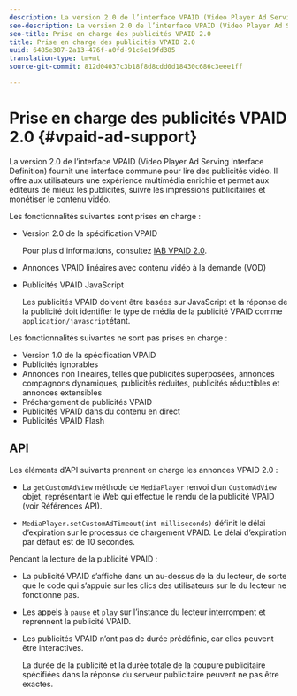 ```yaml
---
description: La version 2.0 de l’interface VPAID (Video Player Ad Serving Interface Definition) fournit une interface commune pour lire des publicités vidéo. Il offre aux utilisateurs une expérience multimédia enrichie et permet aux éditeurs de mieux les publicités, suivre les impressions publicitaires et monétiser le contenu vidéo.
seo-description: La version 2.0 de l’interface VPAID (Video Player Ad Serving Interface Definition) fournit une interface commune pour lire des publicités vidéo. Il offre aux utilisateurs une expérience multimédia enrichie et permet aux éditeurs de mieux les publicités, suivre les impressions publicitaires et monétiser le contenu vidéo.
seo-title: Prise en charge des publicités VPAID 2.0
title: Prise en charge des publicités VPAID 2.0
uuid: 6485e387-2a13-476f-a0fd-91c6e19fd385
translation-type: tm+mt
source-git-commit: 812d04037c3b18f8d8cdd0d18430c686c3eee1ff

---
```



# Prise en charge des publicités VPAID 2.0 {#vpaid-ad-support}

La version 2.0 de l’interface VPAID (Video Player Ad Serving Interface Definition) fournit une interface commune pour lire des publicités vidéo. Il offre aux utilisateurs une expérience multimédia enrichie et permet aux éditeurs de mieux les publicités, suivre les impressions publicitaires et monétiser le contenu vidéo.

Les fonctionnalités suivantes sont prises en charge :

* Version 2.0 de la spécification VPAID

   Pour plus d&#39;informations, consultez [IAB VPAID 2.0](https://www.iab.com/wp-content/uploads/2015/06/VPAID_2_0_Final_04-10-2012.pdf).
* Annonces VPAID linéaires avec contenu vidéo à la demande (VOD)
* Publicités VPAID JavaScript

   Les publicités VPAID doivent être basées sur JavaScript et la réponse de la publicité doit identifier le type de média de la publicité VPAID comme `application/javascript`étant.

Les fonctionnalités suivantes ne sont pas prises en charge :

* Version 1.0 de la spécification VPAID
* Publicités ignorables
* Annonces non linéaires, telles que publicités superposées, annonces compagnons dynamiques, publicités réduites, publicités réductibles et annonces extensibles
* Préchargement de publicités VPAID
* Publicités VPAID dans du contenu en direct
* Publicités VPAID Flash

## API

Les éléments d’API suivants prennent en charge les annonces VPAID 2.0 :

* La `getCustomAdView` méthode de `MediaPlayer` renvoi d’un `CustomAdView` objet, représentant le Web qui effectue le rendu de la publicité VPAID (voir Références [](https://help.adobe.com/en_US/primetime/api/psdk/javadoc/index.html)API).

* `MediaPlayer.setCustomAdTimeout(int milliseconds)` définit le délai d’expiration sur le processus de chargement VPAID. Le délai d’expiration par défaut est de 10 secondes.

Pendant la lecture de la publicité VPAID :

* La publicité VPAID s’affiche dans un   au-dessus de la  du lecteur, de sorte que le code qui s’appuie sur les clics des utilisateurs sur le du lecteur ne fonctionne pas.
* Les appels à `pause` et `play` sur l’instance du lecteur interrompent et reprennent la publicité VPAID.

* Les publicités VPAID n’ont pas de durée prédéfinie, car elles peuvent être interactives.

   La durée de la publicité et la durée totale de la coupure publicitaire spécifiées dans la réponse du serveur publicitaire peuvent ne pas être exactes.